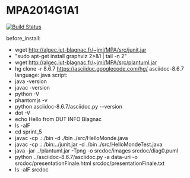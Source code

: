 MPA2014G1A1
===========
[![Build Status](https://travis-ci.org/IUT-Blagnac/MPA2014G1A1.svg?branch=master)](https://travis-ci.org/IUT-Blagnac/MPA2014G1A1)

before_install:
  - wget http://algec.iut-blagnac.fr/~jmi/MPA/src/junit.jar
  - "sudo apt-get install graphviz 2>&1 | tail -n 2"
  - wget http://algec.iut-blagnac.fr/~jmi/MPA/src/plantuml.jar
  - hg clone -r 8.6.7 https://asciidoc.googlecode.com/hg/ asciidoc-8.6.7
language: java
script:
  - java -version
  - javac -version
  - python -V
  - phantomjs -v
  - python asciidoc-8.6.7/asciidoc.py --version
  - dot -V
  - echo Hello from DUT INFO Blagnac
  - ls -alF
  - cd sprint_5
  - javac -cp .:./bin -d ./bin ./src/HelloMonde.java
  - javac -cp .:./bin:../junit.jar -d ./bin ./src/HelloMondeTest.java
  - java -jar ../plantuml.jar -Tpng -o srcdoc/images srcdoc/diag0.puml
  - python ../asciidoc-8.6.7/asciidoc.py -a data-uri -o srcdoc/presentationFinale.html srcdoc/presentationFinale.txt
  - ls -alF srcdoc
